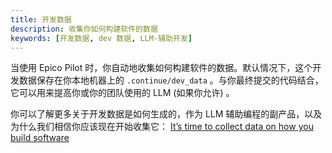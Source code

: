 ```yaml
---
title: 开发数据
description: 收集你如何构建软件的数据
keywords: [开发数据, dev 数据, LLM-辅助开发]
---
```


当使用 Epico Pilot 时，你自动地收集如何构建软件的数据。默认情况下，这个开发数据保存在你本地机器上的 `.continue/dev_data` 。与你最终提交的代码结合，它可以用来提高你或你的团队使用的 LLM (如果你允许) 。

你可以了解更多关于开发数据是如何生成的，作为 LLM 辅助编程的副产品，以及为什么我们相信你应该现在开始收集它： [It’s time to collect data on how you build software](https://blog.continue.dev/its-time-to-collect-data-on-how-you-build-software)
